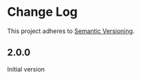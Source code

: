 # Change Log

This project adheres to [Semantic Versioning](http://semver.org/).

## 2.0.0

Initial version

